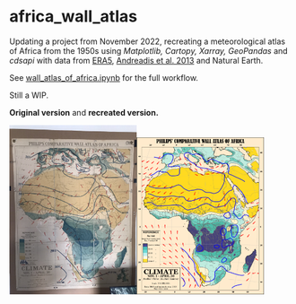 # africa_wall_atlas

Updating a project from November 2022, recreating a meteorological atlas of Africa from the 1950s using *Matplotlib, Cartopy, Xarray, GeoPandas* and *cdsapi* with data from [ERA5](https://cds.climate.copernicus.eu/cdsapp#!/dataset/reanalysis-era5-single-levels?tab=overview), [Andreadis et al. 2013](https://agupubs.onlinelibrary.wiley.com/doi/abs/10.1002/wrcr.20440) and Natural Earth. 

See [wall_atlas_of_africa.ipynb](wall_atlas_of_africa.ipynb) for the full workflow.

Still a WIP.

**Original version** and **recreated version.**

<img src="figures/Wall_Map_target.png" width="45%" alt="photo of original map"><img src="figures/map_v0_2.png" width="45%" alt="image of matplotlib recreation">
